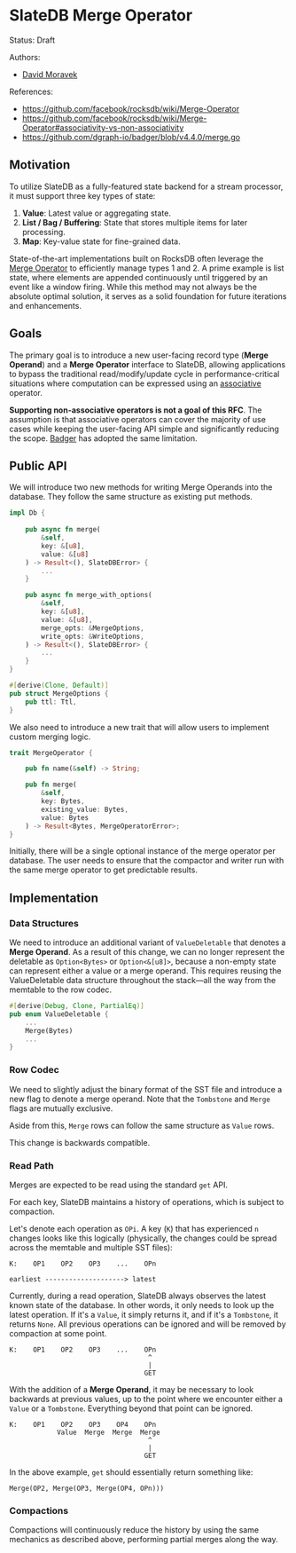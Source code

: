 # SlateDB Merge Operator

Status: Draft

Authors:

* [David Moravek](https://github.com/dmvk)

References:

* https://github.com/facebook/rocksdb/wiki/Merge-Operator
* https://github.com/facebook/rocksdb/wiki/Merge-Operator#associativity-vs-non-associativity
* https://github.com/dgraph-io/badger/blob/v4.4.0/merge.go

## Motivation

To utilize SlateDB as a fully-featured state backend for a stream processor, it must support three key types of state:

1. **Value**: Latest value or aggregating state.
2. **List / Bag / Buffering**: State that stores multiple items for later processing.
3. **Map**: Key-value state for fine-grained data.

State-of-the-art implementations built on RocksDB often leverage the [Merge Operator](https://github.com/facebook/rocksdb/wiki/Merge-Operator) to efficiently manage types 1 and 2. A prime example is list state, where elements are appended continuously until triggered by an event like a window firing. While this method may not always be the absolute optimal solution, it serves as a solid foundation for future iterations and enhancements.

## Goals
The primary goal is to introduce a new user-facing record type (**Merge Operand**) and a **Merge Operator** interface to SlateDB, allowing applications to bypass the traditional read/modify/update cycle in performance-critical situations where computation can be expressed using an [associative](https://github.com/facebook/rocksdb/wiki/Merge-Operator#associativity-vs-non-associativity) operator.

**Supporting non-associative operators is not a goal of this RFC**. The assumption is that associative operators can cover the majority of use cases while keeping the user-facing API simple and significantly reducing the scope. [Badger](https://github.com/dgraph-io/badger/blob/v4.4.0/merge.go) has adopted the same limitation.

## Public API

We will introduce two new methods for writing Merge Operands into the database. They follow the same structure as existing put methods.

```rust
impl Db {
    
    pub async fn merge(
        &self,
        key: &[u8],
        value: &[u8]
    ) -> Result<(), SlateDBError> {
	    ...
    }

    pub async fn merge_with_options(
        &self,
        key: &[u8],
        value: &[u8],
        merge_opts: &MergeOptions,
        write_opts: &WriteOptions,
    ) -> Result<(), SlateDBError> {
        ...
    }
}

#[derive(Clone, Default)]
pub struct MergeOptions {
    pub ttl: Ttl,
}
```
We also need to introduce a new trait that will allow users to implement custom merging logic.

```rust
trait MergeOperator {

    pub fn name(&self) -> String;

    pub fn merge(
        &self,
        key: Bytes,
        existing_value: Bytes,
        value: Bytes
    ) -> Result<Bytes, MergeOperatorError>;
}
```

Initially, there will be a single optional instance of the merge operator per database. The user needs to ensure that the compactor and writer run with the same merge operator to get predictable results.

## Implementation

### Data Structures

We need to introduce an additional variant of `ValueDeletable` that denotes a **Merge Operand**. As a result of this change, we can no longer represent the deletable as `Option<Bytes>` or `Option<&[u8]>`, because a non-empty state can represent either a value or a merge operand. This requires reusing the ValueDeletable data structure throughout the stack—all the way from the memtable to the row codec.

```rust
#[derive(Debug, Clone, PartialEq)]
pub enum ValueDeletable {
    ...
    Merge(Bytes)
    ...
}
```

### Row Codec

We need to slightly adjust the binary format of the SST file and introduce a new flag to denote a merge operand. Note that the `Tombstone` and `Merge` flags are mutually exclusive.

Aside from this, `Merge` rows can follow the same structure as `Value` rows.

This change is backwards compatible.

### Read Path

Merges are expected to be read using the standard `get` API.

For each key, SlateDB maintains a history of operations, which is subject to compaction.

Let's denote each operation as `OPi`. A key (`K`) that has experienced `n` changes looks like this logically (physically, the changes could be spread across the memtable and multiple SST files):

```
K:    OP1    OP2    OP3    ...    OPn

earliest --------------------> latest
```

Currently, during a read operation, SlateDB always observes the latest known state of the database. In other words, it only needs to look up the latest operation. If it's a `Value`, it simply returns it, and if it's a `Tombstone`, it returns `None`. All previous operations can be ignored and will be removed by compaction at some point.

```
K:    OP1    OP2    OP3    ...    OPn
                                   ^
                                   |
                                  GET
```

With the addition of a **Merge Operand**, it may be necessary to look backwards at previous values, up to the point where we encounter either a `Value` or a `Tombstone`. Everything beyond that point can be ignored.

```
K:    OP1    OP2    OP3    OP4    OPn
            Value  Merge  Merge  Merge
                                   ^
                                   |
                                  GET
```


In the above example, `get` should essentially return something like:

```
Merge(OP2, Merge(OP3, Merge(OP4, OPn)))
```

### Compactions

Compactions will continuously reduce the history by using the same mechanics as described above, performing partial merges along the way.